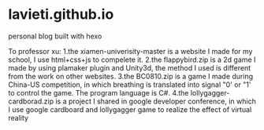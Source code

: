 # lavieti.github.io
personal blog built with hexo

To professor xu:
1.the xiamen-univerisity-master is a website I made for my school, I use html+css+js to compelete it.
2.the flappybird.zip is a 2d game I made by using plamaker plugin and Unity3d, the method I used is different from the 
work on other websites.
3.the BC0810.zip is a game I made during China-US competition, in which breathing is translated into signal "0' or "1' to 
control the game. The program language is C#.
4.the lollygagger-cardborad.zip is a project I shared in google developer conference, in which I use google cardboard and 
lollygagger game to realize the effect of virtual reality
